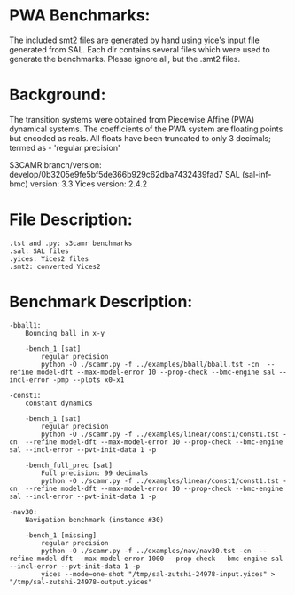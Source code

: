 PWA Benchmarks:
===============
The included smt2 files are generated by hand using yice's input file
generated from SAL. Each dir contains several files which were used
to generate the benchmarks. Please ignore all, but the .smt2 files.

Background:
===========
The transition systems were obtained from Piecewise Affine (PWA)
dynamical systems. The coefficients of the PWA system are floating
points but encoded as reals.
All floats have been truncated to only 3 decimals; termed as -
'regular precision'

S3CAMR branch/version: develop/0b3205e9fe5bf5de366b929c62dba7432439fad7
SAL (sal-inf-bmc) version: 3.3
Yices version: 2.4.2


File Description:
=================
    .tst and .py: s3camr benchmarks
    .sal: SAL files
    .yices: Yices2 files
    .smt2: converted Yices2


Benchmark Description:
======================

    -bball1:
        Bouncing ball in x-y

        -bench_1 [sat]
            regular precision
            python -O ./scamr.py -f ../examples/bball/bball.tst -cn  --refine model-dft --max-model-error 10 --prop-check --bmc-engine sal --incl-error -pmp --plots x0-x1

    -const1:
        constant dynamics

        -bench_1 [sat]
            regular precision
            python -O ./scamr.py -f ../examples/linear/const1/const1.tst -cn  --refine model-dft --max-model-error 10 --prop-check --bmc-engine sal --incl-error --pvt-init-data 1 -p

        -bench_full_prec [sat]
            Full precision: 99 decimals
            python -O ./scamr.py -f ../examples/linear/const1/const1.tst -cn  --refine model-dft --max-model-error 10 --prop-check --bmc-engine sal --incl-error --pvt-init-data 1 -p

    -nav30:
        Navigation benchmark (instance #30)

        -bench_1 [missing]
            regular precision
            python -O ./scamr.py -f ../examples/nav/nav30.tst -cn  --refine model-dft --max-model-error 1000 --prop-check --bmc-engine sal --incl-error --pvt-init-data 1 -p
            yices --mode=one-shot "/tmp/sal-zutshi-24978-input.yices" > "/tmp/sal-zutshi-24978-output.yices"
